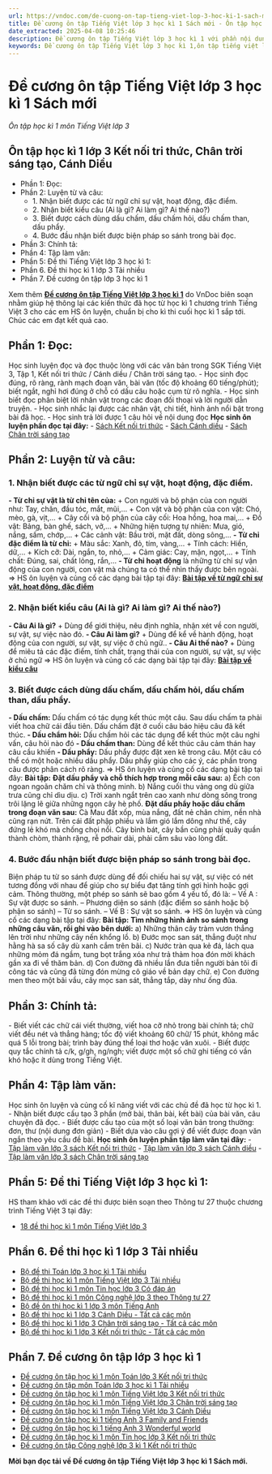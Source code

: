 ```yaml
---
url: https://vndoc.com/de-cuong-on-tap-tieng-viet-lop-3-hoc-ki-1-sach-moi-310380
title: Đề cương ôn tập Tiếng Việt lớp 3 học kì 1 Sách mới - Ôn tập học kì 1 môn Tiếng Việt lớp 3 - VnDoc.com
date_extracted: 2025-04-08 10:25:46
description: Đề cương ôn tập Tiếng Việt lớp 3 học kì 1 với phần nội dung chi tiết và các bài tập ôn luyện, đề thi kèm theo sẽ giúp các em HS ôn tập tốt, đạt kết quả cao trong kì thi cuối học kì 1 môn Tiếng Việt.
keywords: Đề cương ôn tập Tiếng Việt lớp 3 học kì 1,ôn tập tiếng việt lớp 3 kì 1,ôn tập học kì 1 lớp 3 tiếng việt,Đề cương ôn tập học kì 1 lớp 3 môn Tiếng Việt,đề thi học kì 1 lớp 3,đề cương ôn tập học kì 1 lớp 3,đề kiểm tra tiếng việt lớp 3 cuối kì 1,đề thi cuoi kì 1 lớp 3 môn tiếng việt,đề thi học kì 1 môn tiếng việt lớp 3,đề thi tiếng việt lớp 3 kì 1
---
```


# Đề cương ôn tập Tiếng Việt lớp 3 học kì 1 Sách mới
 _Ôn tập học kì 1 môn Tiếng Việt lớp 3_
## Ôn tập học kì 1 lớp 3 Kết nối tri thức, Chân trời sáng tạo, Cánh Diều
  * Phần 1: Đọc:
  * Phần 2: Luyện từ và câu:
    * 1\. Nhận biết được các từ ngữ chỉ sự vật, hoạt động, đặc điểm.
    * 2\. Nhận biết kiểu câu \(Ai là gì? Ai làm gì? Ai thế nào?\)
    * 3\. Biết được cách dùng dấu chấm, dấu chấm hỏi, dấu chấm than, dấu phẩy.
    * 4\. Bước đầu nhận biết được biện pháp so sánh trong bài đọc.
  * Phần 3: Chính tả: 
  * Phần 4: Tập làm văn: 
  * Phần 5: Đề thi Tiếng Việt lớp 3 học kì 1:
  * Phần 6. Đề thi học kì 1 lớp 3 Tải nhiều
  * Phần 7. Đề cương ôn tập lớp 3 học kì 1

Xem thêm
[**Đề cương ôn tập Tiếng Việt lớp 3 học kì 1**](<https://vndoc.com/de-cuong-on-tap-tieng-viet-lop-3-hoc-ki-1-sach-moi-310380>) do VnDoc biên soạn nhằm giúp hệ thông lại các kiến thức đã học từ học kì 1 chương trình Tiếng Việt 3 cho các em HS ôn luyện, chuẩn bị cho kì thi cuối học kì 1 sắp tới. Chúc các em đạt kết quả cao.
## **Phần 1: Đọc:**
Học sinh luyện đọc và đọc thuộc lòng với các văn bản trong SGK Tiếng Việt 3, Tập 1, Kết nối tri thức / Cánh diều / Chân trời sáng tạo.
\- Học sinh đọc đúng, rõ ràng, rành mạch đoạn văn, bài văn \(tốc độ khoảng 60 tiếng/phút\); biết ngắt, nghỉ hơi đúng ở chỗ có dấu câu hoặc cụm từ rõ nghĩa.
\- Học sinh biết đọc phân biệt lời nhân vật trong các đoạn đối thoại và lời người dẫn truyện.
\- Học sinh nhắc lại được các nhân vật, chi tiết, hình ảnh nổi bật trong bài đã học.
\- Học sinh trả lời được 1 câu hỏi về nội dung đọc
**Học sinh ôn luyện phần đọc tại đây:**
\- [Sách Kết nối tri thức](<https://vndoc.com/tieng-viet-lop-3-kntt-tap1>)
\- [Sách Cánh diều](<https://vndoc.com/tieng-viet-lop-3-cd-tap1>)
\- [Sách Chân trời sáng tạo](<https://vndoc.com/tieng-viet-lop3>)
## **Phần 2: Luyện từ và câu:**
### **1\. Nhận biết được các từ ngữ chỉ sự vật, hoạt động, đặc điểm.**
**\- Từ chỉ sự vật là từ chỉ tên của:**
\+ Con người và bộ phận của con người như: Tay, chân, đầu tóc, mắt, mũi,…
\+ Con vật và bộ phận của con vật: Chó, mèo, gà, vịt,…
\+ Cây cối và bộ phận của cây cối: Hoa hồng, hoa mai,…
\+ Đồ vật: Bảng, bàn ghế, sách, vở,…
\+ Những hiện tượng tự nhiên: Mưa, gió, nắng, sấm, chớp,…
\+ Các cảnh vật: Bầu trời, mặt đất, dòng sông,…
**\- Từ chỉ đặc điểm là từ chỉ:**
\+ Màu sắc: Xanh, đỏ, tím, vàng,…
\+ Tính cách: Hiền, dữ,…
\+ Kích cỡ: Dài, ngắn, to, nhỏ,…
\+ Cảm giác: Cay, mặn, ngọt,…
\+ Tính chất: Đúng, sai, chất lỏng, rắn,…
**\- Từ chỉ hoạt động** là những từ chỉ sự vận động của con người, con vật mà chúng ta có thể nhìn thấy được bên ngoài.
=> HS ôn luyện và củng cố các dạng bài tập tại đây: **[Bài tập về từ ngữ chỉ sự vật, hoạt động, đặc điểm](<https://vndoc.com/phan-biet-tu-chi-su-vat-tu-chi-dac-diem-tu-chi-hoat-dong-trang-thai-245954>)**
### **2\. Nhận biết kiểu câu \(Ai là gì? Ai làm gì? Ai thế nào?\)**
**\- Câu Ai là gì?**
\+ Dùng để giới thiệu, nêu định nghĩa, nhận xét về con người, sự vật, sự việc nào đó.
**\- Câu Ai làm gì?**
\+ Dùng để kể về hành động, hoạt động của con người, sự vật, sự việc ở chủ ngữ..
**\- Câu Ai thế nào?**
\+ Dùng để miêu tả các đặc điểm, tính chất, trạng thái của con người, sự vật, sự việc ở chủ ngữ
=> HS ôn luyện và củng cố các dạng bài tập tại đây: [**Bài tập về kiểu câu**](<https://vndoc.com/cac-bai-tap-on-tap-kieu-cau-lop-3-232716>)
### **3\. Biết được cách dùng dấu chấm, dấu chấm hỏi, dấu chấm than, dấu phẩy.**
**\- Dấu chấm:** Dấu chấm có tác dụng kết thúc một câu. Sau dấu chấm ta phải viết hoa chữ cái đầu tiên. Dấu chấm đặt ở cuối câu báo hiệu câu đã kết thúc.
**\- Dấu chẩm hỏi:** Dấu chấm hỏi các tác dụng để kết thúc một câu nghi vấn, câu hỏi nào đó
**\- Dấu chấm than:** Dùng để kết thúc câu cảm thán hay câu cầu khiến
**\- Dấu phẩy:** Dấu phẩy được đặt xen kẽ trong câu. Một câu có thể có một hoặc nhiều dấu phẩy. Dấu phẩy giúp cho các ý, các phần trong câu được phân cách rõ ràng.
=> HS ôn luyện và củng cố các dạng bài tập tại đây:
**Bài tập:**
**Đặt dấu phẩy và chỗ thích hợp trong mỗi câu sau:**
a\) Ếch con ngoan ngoãn chăm chỉ và thông minh.
b\) Nắng cuối thu vảng ong dù giữa trưa cũng chỉ dìu dịu.
c\) Trời xanh ngắt trên cao xanh như dòng sông trong trôi lặng lẽ giữa những ngọn cây hè phố.
**Đặt dấu phẩy hoặc dấu chấm trong đoạn văn sau:**
Cà Mau đất xốp, mùa nắng, đất nẻ chân chim, nền nhà cũng rạn nứt. Trên cái đất phập phiều và lắm gió lắm dông như thế, cây đứng lẻ khó mà chống chọi nổi. Cây bình bát, cây bần cũng phải quây quần thành chòm, thành rặng, rễ pơhair dài, phải cắm sâu vào lòng đất.
### **4\. Bước đầu nhận biết được biện pháp so sánh trong bài đọc.**
Biện pháp tu từ so sánh được dùng để đối chiếu hai sự vật, sự việc có nét tương đồng với nhau để giúp cho sự biểu đạt tăng tính gợi hình hoặc gợi cảm.
Thông thường, một phép so sánh sẽ bao gồm 4 yếu tố, đó là:
– Vế A : Sự vật được so sánh.
– Phương diện so sánh \(đặc điểm so sánh hoặc bộ phận so sánh\)
– Từ so sánh.
– Vế B : Sự vật so sánh.
=> HS ôn luyện và củng cố các dạng bài tập tại đây:
**Bài tập:** **Tìm những hình ảnh so sánh trong những câu văn, rồi ghi vào bên dưới:**
a\) Những thân cây tràm vươn thẳng lên trời như những cây nến khổng lồ.
b\) Đước mọc san sát, thẳng đuột như hằng hà sa số cây dù xanh cắm trên bãi.
c\) Nước tràn qua kẻ đá, lách qua những mỏm đá ngầm, tung bọt trắng xóa như trả thảm hoa đón mời khách gần xa đi về thăm bản.
d\) Con đường đã nhiều lần đưa tiễn người bản tôi đi công tác và cũng đã từng đón mừng cô giáo về bản dạy chữ.
e\) Con đường men theo một bãi vầu, cây mọc san sát, thẳng tắp, dày như ống đũa.
## **Phần 3: Chính tả:**
\- Biết viết các chữ cái viết thường, viết hoa cỡ nhỏ trong bài chính tả; chữ viết đều nét và thẳng hàng; tốc độ viết khoảng 60 chữ/ 15 phút, không mắc quá 5 lỗi trong bài; trình bày đúng thể loại thơ hoặc văn xuôi.
\- Biết được quy tắc chính tả c/k, g/gh, ng/ngh; viết được một số chữ ghi tiếng có vần khó hoặc ít dùng trong Tiếng Việt.
## **Phần 4: Tập làm văn:**
Học sinh ôn luyện và củng cố kĩ năng viết với các chủ đề đã học từ học kì 1.
\- Nhận biết được cấu tạo 3 phần \(mở bài, thân bài, kết bài\) của bài văn, câu chuyện đã đọc.
\- Biết được cấu tạo của một số loại văn bản trong thường: đơn, thư \(nội dung đơn giản\)
\- Biết dựa vào câu gợi ý để viết được đoạn văn ngắn theo yêu cầu đề bài.
**Học sinh ôn luyện phần tập làm văn tại đây:**
\- [Tập làm văn lớp 3 sách Kết nối tri thức](<https://vndoc.com/tap-lam-van-lop-3kntt>)
\- [Tập làm văn lớp 3 sách Cánh diều](<https://vndoc.com/tap-lam-van-lop3>)
\- [Tập làm văn lớp 3 sách Chân trời sáng tạo](<https://vndoc.com/tap-lam-van-lop-3ctst>)
## **Phần 5: Đề thi Tiếng Việt lớp 3 học kì 1:**
HS tham khảo với các đề thi được biên soạn theo Thông tư 27 thuộc chương trình Tiếng Việt 3 tại đây:
  * [18 đề thi học kì 1 môn Tiếng Việt lớp 3](<https://vndoc.com/bo-de-thi-hoc-ki-1-mon-tieng-viet-lop-3-nam-hoc-2018-2019-theo-thong-tu-22-160290>)

## **Phần 6. Đề thi học kì 1 lớp 3 Tải nhiều**
  * [Bộ đề thi Toán lớp 3 học kì 1 Tải nhiều](<https://vndoc.com/bo-de-thi-hoc-ki-1-mon-toan-lop-3-nam-2019-2020-co-dap-an-188620>)
  * [Bộ đề thi học kì 1 môn Tiếng Việt lớp 3 Tải nhiều](<https://vndoc.com/bo-de-thi-hoc-ki-1-mon-tieng-viet-lop-3-nam-hoc-2018-2019-theo-thong-tu-22-160290>)
  * [Bộ đề thi học kì 1 môn Tin học lớp 3 Có đáp án](<https://vndoc.com/bo-de-thi-hoc-ki-1-mon-tin-hoc-lop-3-nam-2020-2021-theo-thong-tu-22-224264>)
  * [Bộ đề thi học kì 1 môn Công nghệ lớp 3 theo Thông tư 27](<https://vndoc.com/bo-de-thi-hoc-ki-1-mon-cong-nghe-lop-3-282863>)
  * [Bộ đề ôn thi học kì 1 lớp 3 môn Tiếng Anh](<https://vndoc.com/10-de-on-thi-hoc-ki-1-lop-3-mon-tieng-anh-nam-hoc-2018-2019-159633>)
  * [Bộ đề thi học kì 1 lớp 3 Cánh Diều - Tất cả các môn](<https://vndoc.com/bo-de-thi-hoc-ki-1-lop-3-canh-dieu-279937>)
  * [Bộ đề thi học kì 1 lớp 3 Chân trời sáng tạo - Tất cả các môn](<https://vndoc.com/bo-de-thi-hoc-ki-1-lop-3-chan-troi-sang-tao-280055>)
  * [Bộ đề thi học kì 1 lớp 3 Kết nối tri thức - Tất cả các môn](<https://vndoc.com/bo-de-thi-hoc-ki-1-lop-3-ket-noi-tri-thuc-280033>)

## **Phần 7. Đề cương ôn tập lớp 3 học kì 1**
  * [Đề cương ôn tập học kì 1 môn Toán lớp 3 Kết nối tri thức](<https://vndoc.com/de-cuong-on-tap-hoc-ki-1-mon-toan-lop-3-ket-noi-tri-thuc-331421>)
  * [Đề cương ôn tập môn Toán lớp 3 học kì 1 Tải nhiều](<https://vndoc.com/de-cuong-on-tap-mon-toan-lop-3-hoc-ki-1-116813>)
  * [Đề cương ôn tập học kì 1 môn Tiếng Việt lớp 3 Kết nối tri thức](<https://vndoc.com/de-cuong-on-tap-tieng-viet-lop-3-hoc-ki-1-222947>)
  * [Đề cương ôn tập học kì 1 môn Tiếng Việt lớp 3 Chân trời sáng tạo](<https://vndoc.com/de-cuong-on-tap-hoc-ki-1-mon-tieng-viet-lop-3-chan-troi-sang-tao-331512>)
  * [Đề cương ôn tập học kì 1 môn Tiếng Việt lớp 3 Cánh Diều](<https://vndoc.com/de-cuong-on-tap-hoc-ki-1-mon-tieng-viet-lop-3-canh-dieu-331513>)
  * [Đề cương ôn tập học kì 1 tiếng Anh 3 Family and Friends](<https://vndoc.com/de-cuong-on-tap-hoc-ki-1-tieng-anh-3-family-and-friends-332179>)
  * [Đề cương ôn tập học kì 1 tiếng Anh 3 Wonderful world](<https://vndoc.com/de-cuong-on-tap-hoc-ki-1-tieng-anh-3-wonderful-world-332180>)
  * [Đề cương ôn tập học kì 1 môn Tin học lớp 3 Kết nối tri thức](<https://vndoc.com/de-cuong-on-tap-hoc-ki-1-mon-tin-hoc-lop-3-ket-noi-tri-thuc-331439>)
  * [Đề cương ôn tập Công nghệ lớp 3 kì 1 Kết nối tri thức](<https://vndoc.com/de-cuong-on-tap-cong-nghe-lop-3-ki-1-ket-noi-tri-thuc-311507>)

**Mời bạn đọc tải về Đề cương ôn tập Tiếng Việt lớp 3 học kì 1 Sách mới.**
